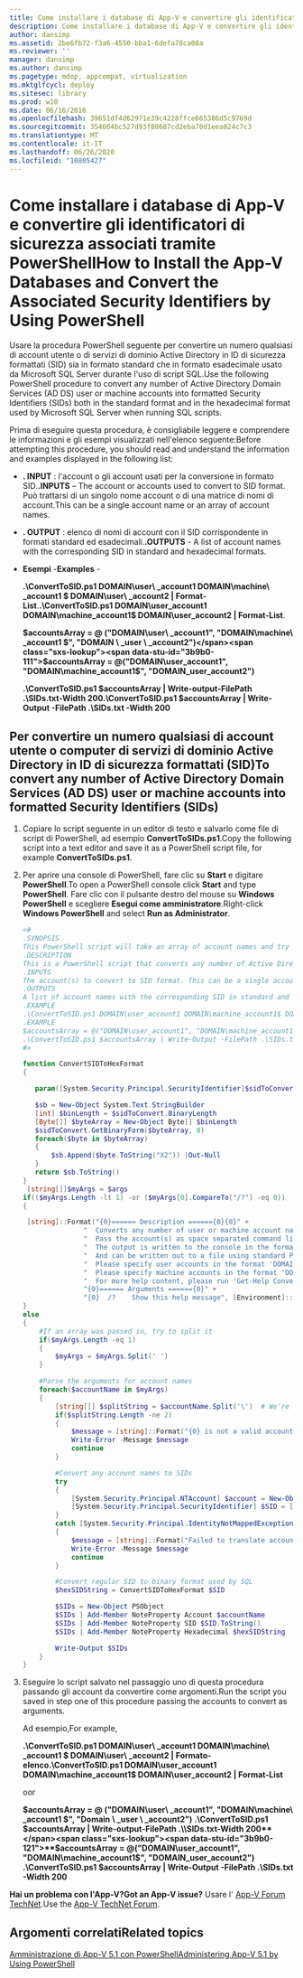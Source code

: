 ```yaml
---
title: Come installare i database di App-V e convertire gli identificatori di sicurezza associati tramite PowerShell
description: Come installare i database di App-V e convertire gli identificatori di sicurezza associati tramite PowerShell
author: dansimp
ms.assetid: 2be6fb72-f3a6-4550-bba1-6defa78ca08a
ms.reviewer: ''
manager: dansimp
ms.author: dansimp
ms.pagetype: mdop, appcompat, virtualization
ms.mktglfcycl: deploy
ms.sitesec: library
ms.prod: w10
ms.date: 06/16/2016
ms.openlocfilehash: 39651df4d62971e39c4228ffce665386d5c9769d
ms.sourcegitcommit: 354664bc527d93f80687cd2eba70d1eea024c7c3
ms.translationtype: MT
ms.contentlocale: it-IT
ms.lasthandoff: 06/26/2020
ms.locfileid: "10805427"
---
```

# <span data-ttu-id="3b9b0-103">Come installare i database di App-V e convertire gli identificatori di sicurezza associati tramite PowerShell</span><span class="sxs-lookup"><span data-stu-id="3b9b0-103">How to Install the App-V Databases and Convert the Associated Security Identifiers by Using PowerShell</span></span>

<span data-ttu-id="3b9b0-104">Usare la procedura PowerShell seguente per convertire un numero qualsiasi di account utente o di servizi di dominio Active Directory in ID di sicurezza formattati (SID) sia in formato standard che in formato esadecimale usato da Microsoft SQL Server durante l'uso di script SQL.</span><span class="sxs-lookup"><span data-stu-id="3b9b0-104">Use the following PowerShell procedure to convert any number of Active Directory Domain Services (AD DS) user or machine accounts into formatted Security Identifiers (SIDs) both in the standard format and in the hexadecimal format used by Microsoft SQL Server when running SQL scripts.</span></span>

<span data-ttu-id="3b9b0-105">Prima di eseguire questa procedura, è consigliabile leggere e comprendere le informazioni e gli esempi visualizzati nell'elenco seguente:</span><span class="sxs-lookup"><span data-stu-id="3b9b0-105">Before attempting this procedure, you should read and understand the information and examples displayed in the following list:</span></span>

- <span data-ttu-id="3b9b0-106">**. INPUT** : l'account o gli account usati per la conversione in formato SID.</span><span class="sxs-lookup"><span data-stu-id="3b9b0-106">**.INPUTS** – The account or accounts used to convert to SID format.</span></span> <span data-ttu-id="3b9b0-107">Può trattarsi di un singolo nome account o di una matrice di nomi di account.</span><span class="sxs-lookup"><span data-stu-id="3b9b0-107">This can be a single account name or an array of account names.</span></span>

- <span data-ttu-id="3b9b0-108">**. OUTPUT** : elenco di nomi di account con il SID corrispondente in formati standard ed esadecimali.</span><span class="sxs-lookup"><span data-stu-id="3b9b0-108">**.OUTPUTS** - A list of account names with the corresponding SID in standard and hexadecimal formats.</span></span>

- <span data-ttu-id="3b9b0-109">**Esempi** -</span><span class="sxs-lookup"><span data-stu-id="3b9b0-109">**Examples** -</span></span>

    <span data-ttu-id="3b9b0-110">**.\\ConvertToSID.ps1 DOMAIN\\user\ _account1 DOMAIN\\machine\ _account1 $ DOMAIN\\user\ _account2 | Format-List**.</span><span class="sxs-lookup"><span data-stu-id="3b9b0-110">**.\\ConvertToSID.ps1 DOMAIN\\user\_account1 DOMAIN\\machine\_account1$ DOMAIN\\user\_account2 | Format-List**.</span></span>

    **<span data-ttu-id="3b9b0-111">$accountsArray = @ ("DOMAIN\\user\ _account1", "DOMAIN\\machine\ _account1 $", "DOMAIN \ _user \ _account2")</span><span class="sxs-lookup"><span data-stu-id="3b9b0-111">$accountsArray = @("DOMAIN\\user\_account1", "DOMAIN\\machine\_account1$", "DOMAIN\_user\_account2")</span></span>**

    **<span data-ttu-id="3b9b0-112">.\\ConvertToSID.ps1 $accountsArray | Write-output-FilePath .\\SIDs.txt-Width 200</span><span class="sxs-lookup"><span data-stu-id="3b9b0-112">.\\ConvertToSID.ps1 $accountsArray | Write-Output -FilePath .\\SIDs.txt -Width 200</span></span>**

## <span data-ttu-id="3b9b0-113">Per convertire un numero qualsiasi di account utente o computer di servizi di dominio Active Directory in ID di sicurezza formattati (SID)</span><span class="sxs-lookup"><span data-stu-id="3b9b0-113">To convert any number of Active Directory Domain Services (AD DS) user or machine accounts into formatted Security Identifiers (SIDs)</span></span>

1. <span data-ttu-id="3b9b0-114">Copiare lo script seguente in un editor di testo e salvarlo come file di script di PowerShell, ad esempio **ConvertToSIDs.ps1**.</span><span class="sxs-lookup"><span data-stu-id="3b9b0-114">Copy the following script into a text editor and save it as a PowerShell script file, for example **ConvertToSIDs.ps1**.</span></span>
1. <span data-ttu-id="3b9b0-115">Per aprire una console di PowerShell, fare clic su **Start** e digitare **PowerShell**.</span><span class="sxs-lookup"><span data-stu-id="3b9b0-115">To open a PowerShell console click **Start** and type **PowerShell**.</span></span> <span data-ttu-id="3b9b0-116">Fare clic con il pulsante destro del mouse su **Windows PowerShell** e scegliere **Esegui come amministratore**.</span><span class="sxs-lookup"><span data-stu-id="3b9b0-116">Right-click **Windows PowerShell** and select **Run as Administrator**.</span></span>

   ```powershell
   <#
   .SYNOPSIS
   This PowerShell script will take an array of account names and try to convert each of them to the corresponding SID in standard and hexadecimal formats.
   .DESCRIPTION
   This is a PowerShell script that converts any number of Active Directory (AD) user or machine accounts into formatted Security Identifiers (SIDs) both in the standard format and in the hexadecimal format used by SQL server when running SQL scripts.
   .INPUTS
   The account(s) to convert to SID format. This can be a single account name or an array of account names. Please see examples below.
   .OUTPUTS
   A list of account names with the corresponding SID in standard and hexadecimal formats
   .EXAMPLE
   .\ConvertToSID.ps1 DOMAIN\user_account1 DOMAIN\machine_account1$ DOMAIN\user_account2 | Format-List
   .EXAMPLE
   $accountsArray = @("DOMAIN\user_account1", "DOMAIN\machine_account1$", "DOMAIN_user_account2")
   .\ConvertToSID.ps1 $accountsArray | Write-Output -FilePath .\SIDs.txt -Width 200
   #>

   function ConvertSIDToHexFormat
   {

      param([System.Security.Principal.SecurityIdentifier]$sidToConvert)

      $sb = New-Object System.Text.StringBuilder
      [int] $binLength = $sidToConvert.BinaryLength
      [Byte[]] $byteArray = New-Object Byte[] $binLength
      $sidToConvert.GetBinaryForm($byteArray, 0)
      foreach($byte in $byteArray)
      {
          $sb.Append($byte.ToString("X2")) |Out-Null
      }
      return $sb.ToString()
   }
    [string[]]$myArgs = $args
   if(($myArgs.Length -lt 1) -or ($myArgs[0].CompareTo("/?") -eq 0))
   {

    [string]::Format("{0}====== Description ======{0}{0}" +
                  "  Converts any number of user or machine account names to string and hexadecimal SIDs.{0}" +
                  "  Pass the account(s) as space separated command line parameters. (For example 'ConvertToSID.ps1 DOMAIN\Account1 DOMAIN\Account2 ...'){0}" +
                  "  The output is written to the console in the format 'Account name    SID as string   SID as hexadecimal'{0}" +
                  "  And can be written out to a file using standard PowerShell redirection{0}" +
                  "  Please specify user accounts in the format 'DOMAIN\username'{0}" +
                  "  Please specify machine accounts in the format 'DOMAIN\machinename$'{0}" +
                  "  For more help content, please run 'Get-Help ConvertToSID.ps1'{0}" +
                  "{0}====== Arguments ======{0}" +
                  "{0}  /?    Show this help message", [Environment]::NewLine)
   }
   else
   {
       #If an array was passed in, try to split it
       if($myArgs.Length -eq 1)
       {
           $myArgs = $myArgs.Split(' ')
       }

       #Parse the arguments for account names
       foreach($accountName in $myArgs)
       {
           [string[]] $splitString = $accountName.Split('\')  # We're looking for the format "DOMAIN\Account" so anything that does not match, we reject
           if($splitString.Length -ne 2)
           {
               $message = [string]::Format("{0} is not a valid account name. Expected format 'Domain\username' for user accounts or 'DOMAIN\machinename$' for machine accounts.", $accountName)
               Write-Error -Message $message
               continue
           }

           #Convert any account names to SIDs
           try
           {
               [System.Security.Principal.NTAccount] $account = New-Object System.Security.Principal.NTAccount($splitString[0], $splitString[1])
               [System.Security.Principal.SecurityIdentifier] $SID = [System.Security.Principal.SecurityIdentifier]($account.Translate([System.Security.Principal.SecurityIdentifier]))
           }
           catch [System.Security.Principal.IdentityNotMappedException]
           {
               $message = [string]::Format("Failed to translate account object '{0}' to a SID. Please verify that this is a valid user or machine account.", $account.ToString())
               Write-Error -Message $message
               continue
           }

           #Convert regular SID to binary format used by SQL
           $hexSIDString = ConvertSIDToHexFormat $SID

           $SIDs = New-Object PSObject
           $SIDs | Add-Member NoteProperty Account $accountName
           $SIDs | Add-Member NoteProperty SID $SID.ToString()
           $SIDs | Add-Member NoteProperty Hexadecimal $hexSIDString

           Write-Output $SIDs
       }
   }
   ```

1. <span data-ttu-id="3b9b0-117">Eseguire lo script salvato nel passaggio uno di questa procedura passando gli account da convertire come argomenti.</span><span class="sxs-lookup"><span data-stu-id="3b9b0-117">Run the script you saved in step one of this procedure passing the accounts to convert as arguments.</span></span>

   <span data-ttu-id="3b9b0-118">Ad esempio,</span><span class="sxs-lookup"><span data-stu-id="3b9b0-118">For example,</span></span>

   **<span data-ttu-id="3b9b0-119">.\\ConvertToSID.ps1 DOMAIN\\user\ _account1 DOMAIN\\machine\ _account1 $ DOMAIN\\user\ _account2 | Formato-elenco</span><span class="sxs-lookup"><span data-stu-id="3b9b0-119">.\\ConvertToSID.ps1 DOMAIN\\user\_account1 DOMAIN\\machine\_account1$ DOMAIN\\user\_account2 | Format-List</span></span>**
   
   <span data-ttu-id="3b9b0-120">o</span><span class="sxs-lookup"><span data-stu-id="3b9b0-120">or</span></span>
   
   <span data-ttu-id="3b9b0-121">**$accountsArray = @ ("DOMAIN\\user\ _account1", "DOMAIN\\machine\ _account1 $", "Domain \ _user \ _account2")** 
    **.\\ConvertToSID.ps1 $accountsArray | Write-output-FilePath .\\SIDs.txt-Width 200**</span><span class="sxs-lookup"><span data-stu-id="3b9b0-121">**$accountsArray = @("DOMAIN\\user\_account1", "DOMAIN\\machine\_account1$", "DOMAIN\_user\_account2")**
 **.\\ConvertToSID.ps1 $accountsArray | Write-Output -FilePath .\\SIDs.txt -Width 200**</span></span>

**<span data-ttu-id="3b9b0-122">Hai un problema con l'App-V?</span><span class="sxs-lookup"><span data-stu-id="3b9b0-122">Got an App-V issue?</span></span>** <span data-ttu-id="3b9b0-123">Usare l' [App-V Forum TechNet](https://social.technet.microsoft.com/Forums/home?forum=mdopappv).</span><span class="sxs-lookup"><span data-stu-id="3b9b0-123">Use the [App-V TechNet Forum](https://social.technet.microsoft.com/Forums/home?forum=mdopappv).</span></span>

## <span data-ttu-id="3b9b0-124">Argomenti correlati</span><span class="sxs-lookup"><span data-stu-id="3b9b0-124">Related topics</span></span>

[<span data-ttu-id="3b9b0-125">Amministrazione di App-V 5.1 con PowerShell</span><span class="sxs-lookup"><span data-stu-id="3b9b0-125">Administering App-V 5.1 by Using PowerShell</span></span>](administering-app-v-51-by-using-powershell.md)
